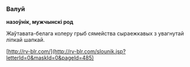 ### Валуй
**назоўнік, мужчынскі род**

Жаўтавата-белага колеру грыб сямейства сыраежкавых з увагнутай ліпкай шапкай.

<a rel="author">[http://rv-blr.com/](http://rv-blr.com/slounik.jsp?letterId=0&maskId=0&pageId=485)</a>
